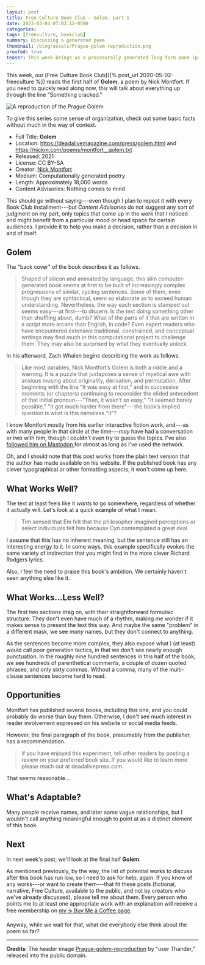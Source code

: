 ```yaml
---
layout: post
title: Free Culture Book Club — Golem, part 1
date: 2023-03-04 07:03:12-0500
categories:
tags: [freeculture, bookclub]
summary: Discussing a generated poem
thumbnail: /blog/assets/Prague-golem-reproduction.png
proofed: true
teaser: This week brings us a procedurally generated long-form poem (part 1/2) that sometimes goes in interesting directions, but also shows the limits of making language through templates.
---
```


This week, our [Free Culture Book Club]({% post_url 2020-05-02-freeculture %}) reads the first half of **Golem**, a poem by Nick Montfort.  If you need to quickly read along now, this will talk about everything up through the line "Something cracked."

![A reproduction of the Prague Golem](/blog/assets/Prague-golem-reproduction.png "How has this fellow never become a stuffed animal?")

To give this series some sense of organization, check out some basic facts without much in the way of context.

 * Full Title:  **Golem**
 * Location:  <https://deadalivemagazine.com/press/golem.html> and <https://nickm.com/poems/montfort__golem.txt>
 * Released:  2021
 * License:  CC BY-SA
 * Creator:  [Nick Montfort](https://nickm.com/)
 * Medium:  Computationally generated poetry
 * Length:  Approximately 18,000 words
 * Content Advisories:  Nothing comes to mind

This should go without saying---even though I plan to repeat it with every Book Club installment---but *Content Advisories* do not suggest any sort of judgment on my part, only topics that come up in the work that I noticed and might benefit from a particular mood or head space for certain audiences.  I provide it to help you make a decision, rather than a decision in and of itself.

## Golem

The "back cover" of the book describes it as follows.

 > Shaped of silicon and animated by language, this slim computer-generated book seems at first to be built of increasingly complex progressions of similar, cycling sentences. Some of them, even though they are syntactical, seem so elaborate as to exceed human understanding. Nevertheless, the way each section is stamped out seems easy---at first---to discern. Is the text doing something other than shuffling about, dumb? What of the parts of it that are written in a script more arcane than English, in code? Even expert readers who have encountered extensive traditional, constrained, and conceptual writings may find much in this computational project to challenge them. They may also be surprised by what they eventually unlock.

In his afterword, Zach Whalen begins describing the work as follows.

 > Like most parables, Nick Montfort’s Golem is both a riddle and a warning. It is a puzzle that juxtaposes a sense of mystical awe with anxious musing about originality, derivation, and permutation. After beginning with the line "It was easy at first," and in successive moments (or chapters) continuing to reconsider the elided antecedent of that initial pronoun---"Then, it wasn’t so easy," "It seemed barely possible," "It got much harder from there"---the book’s implied question is what is this nameless "it"?

I know Montfort mostly from his earlier interactive fiction work, and---as with many people in that circle at the time---*may* have had a conversation or two with him, though I couldn't even try to guess the topics.  I've also [followed him on Mastodon <i class="fab fa-mastodon"></i>](https://mastodon.social/@nickmofo) for almost as long as I've used the network.

Oh, and I should note that this post works from the plain text version that the author has made available on his website.  If the published book has any clever typographical or other formatting aspects, it won't come up here.

## What Works Well?

The text at least feels like it *wants* to go somewhere, regardless of whether it actually will.  Let's look at a quick example of what I mean.

 > Tim sensed that Em felt that the philosopher imagined perceptions or select individuals felt him because Cyn contemplated a great deal.

I assume that this has no inherent meaning, but the sentence still has an interesting energy to it.  In some ways, this example specifically evokes the same variety of indirection that you might find in the more clever Richard Rodgers lyrics.

Also, I feel the need to praise this book's ambition.  We certainly haven't seen anything else like it.

## What Works...Less Well?

The first two sections drag on, with their straightforward formulaic structure.  They don't even have much of a rhythm, making me wonder if it makes sense to present the text this way.  And maybe the same "problem" in a different mask, we see *many* names, but they don't connect to anything.

As the sentences become more complex, they also expose what I (at least) would call poor generation tactics, in that we don't see nearly enough punctuation.  In the roughly nine hundred sentences in this half of the book, we see hundreds of parenthetical comments, a couple of dozen quoted phrases, and only sixty commas.  Without a comma, many of the multi-clause sentences become hard to read.

## Opportunities

Montfort has published several books, including this one, and you could probably do worse than buy them.  Otherwise, I don't see much interest in reader involvement expressed on his website or social media feeds.

However, the final paragraph of the book, presumably from the publisher, has a recommendation.

 > If you have enjoyed this experiment, tell other readers by posting a review on your preferred book site. If you would like to learn more please reach out at deadalivepress.com.

That seems reasonable...

## What's Adaptable?

Many people receive names, and later some vague relationships, but I wouldn't call anything meaningful enough to point at as a distinct element of this book.

## Next

In next week's post, we'll look at the final half **Golem**.

As mentioned previously, by the way, the list of potential works to discuss after this book has run low, so I need to ask for help, again.  If you know of any works---or want to create them---that fit these posts (fictional, narrative, Free Culture, available to the public, and not by creators who we've already discussed), please tell me about them.  Every person who points me to at least one appropriate work with an explanation will receive a free membership on [my ☕ Buy Me a Coffee page](https://buymeacoffee.com/jcolag).

Anyway, while we wait for that, what did everybody else think about the poem so far?

* * *

**Credits**:  The header image [Prague-golem-reproduction](https://commons.wikimedia.org/wiki/File:Prague-golem-reproduction.jpg) by "user Thander," released into the public domain.
